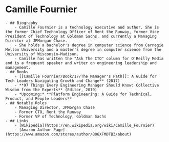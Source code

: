 # Camille Fournier
	- ## Biography
		- Camille Fournier is a technology executive and author. She is the former Chief Technology Officer of Rent the Runway, former Vice President of Technology at Goldman Sachs, and currently a Managing Director at JPMorgan Chase.
		- She holds a bachelor's degree in computer science from Carnegie Mellon University and a master's degree in computer science from the University of Wisconsin–Madison.
		- Camille has written the "Ask The CTO" column for O'Reilly Media and is a frequent speaker and writer on engineering leadership and management.
	- ## Books
		- [[Camille Fournier/Book/17/The Manager's Path]]: A Guide for Tech Leaders Navigating Growth and Change** (2017)
		- **97 Things Every Engineering Manager Should Know: Collective Wisdom from the Experts** (Editor, 2019)
		- *Upcoming:* **Platform Engineering: A Guide for Technical, Product, and People Leaders**
	- ## Notable Roles
		- Managing Director, JPMorgan Chase
		- Former CTO, Rent the Runway
		- Former VP of Technology, Goldman Sachs
	- ## Links
		- [Wikipedia](https://en.wikipedia.org/wiki/Camille_Fournier)
		- [Amazon Author Page](https://www.amazon.com/stores/author/B06XFMDTBZ/about)